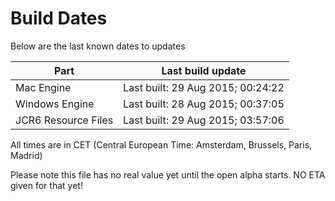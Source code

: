 # Build Dates

Below are the last known dates to updates

Part | Last build update
-----|-----
Mac Engine | Last built: 29 Aug 2015; 00:24:22
Windows Engine | Last built: 28 Aug 2015; 00:37:05
JCR6 Resource Files | Last built: 29 Aug 2015; 03:57:06
All times are in CET (Central European Time: Amsterdam, Brussels, Paris, Madrid)


Please note this file has no real value yet until the open alpha starts. NO ETA given for that yet!
